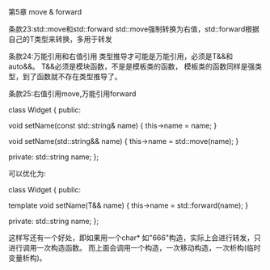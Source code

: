 第5章 move & forward

条款23:std::move和std::forward
std::move强制转换为右值，std::forward根据自己的T类型来转换，多用于转发

条款24:万能引用和右值引用
类型推导才可能是万能引用，必须是T&&和auto&&。
T&&必须是模块函数，不是是模板类的函数，
模板类的函数同样是强类型，到了函数就不存在类型推导了。

条款25:右值引用move,万能引用forward

class Widget {
public:

void setName(const std::string& name)
{
    this->name = name;
}

void setName(std::string&& name)
{
    this->name = std::move(name);
}

private:
    std::string name;
};

可以优化为:

class Widget {
public:

template<typename T>
void setName(T&& name)
{
    this->name = std::forward<T>(name);
}

private:
    std::string name;
};

这样写还有一个好处，即如果用一个char* 
如"666"构造，实际上会进行转发，只进行调用一次构造函数。
而上面会调用一个构造，一次移动构造，一次析构(临时变量析构)。

